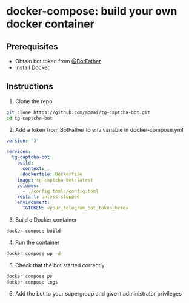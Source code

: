 # docker-compose: build your own docker container

## Prerequisites

- Obtain bot token from [@BotFather](https://t.me/BotFather)
- Install [Docker](https://docs.docker.com/install)

## Instructions

1. Clone the repo

```bash
git clone https://github.com/momai/tg-captcha-bot.git
cd tg-captcha-bot
```

2. Add a token from BotFather to env variable in docker-compose.yml

```yaml
version: '3'

services:
  tg-captcha-bot:
    build:
      context: .
      dockerfile: Dockerfile
    image: tg-captcha-bot:latest
    volumes:
      - ./config.toml:/config.toml
    restart: unless-stopped
    environment:
      TGTOKEN: <your_telegram_bot_token_here>
```

3. Build a Docker container

```bash
docker compose build
```

4. Run the container

```bash
docker compose up -d
```

5. Check that the bot started correctly

```bash
docker compose ps
docker compose logs
```

6. Add the bot to your supergroup and give it administrator privileges
